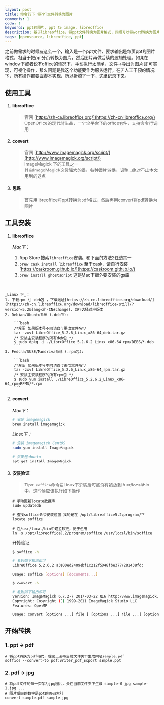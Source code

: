 ```yaml
---
layout: post
title: 命令行下 将PPT文件转换为图片
comments: 1
code: 1
keywords: ppt转图片, ppt to image, libreoffice
description: 基于libreoffice，将ppt文件转换为图片格式，同理可以将word转换为图片
tags: [opensource, libreoffice, ppt]
---
```


之前做需求的时候有这么一个，输入是一个ppt文件，要求输出是每页ppt的图片格式，相当于把ppt分页转换为图片，然后图片再做后续的逻辑处理。如果在window下或者说有office的情况下，手动执行太简单，文件->导出为图片 即可实现，可视化操作，那么问题是我这个功能要作为服务运行，在非人工干预的情况下，所有操作都要由脚本实现，所以折腾了一下，这里记录下来。

## 使用工具
1. #### libreoffice
    > 官网 [https://zh-cn.libreoffice.org/](https://zh-cn.libreoffice.org/)<br>
    > OpenOffice的现代衍生品，一个全平台下的office套件，支持命令行调用
2. #### convert
    > 官网 [http://www.imagemagick.org/script/](http://www.imagemagick.org/script/)<br>
    > ImageMagick 下的工具之一<br>
    > 其实ImageMagick这货强大的狠，各种图片转换、调整...绝对不止本文用到的这点
3. #### 思路
    > 首先用libreoffice将ppt转换为pdf格式，然后再用convert将pdf转换为图片

## 工具安装
1. #### libreoffice

    _Mac下_：
    1. App Store 搜索`libreoffice`安装。和下面的方法2任选其一<br>
    2. `brew cask install libreoffice` 至于cask，请自行安装 [https://caskroom.github.io/](https://caskroom.github.io/)<br>
    3. `brew install ghostscript` 这是Mac下额外要安装的gs库<br>
<br>

    _Linux 下_：
    1. 下载rpm \| deb包 ，下载地址[https://zh-cn.libreoffice.org/download/](https://zh-cn.libreoffice.org/download/libreoffice-still/?version=5.2&lang=zh-CN#change)，自行选择对应版本
    2. Debian/Ubuntu系统 (.deb包):

        ```bash
        /*解压 如果版本号不同请自行更改文件名*/
        tar -zxvf LibreOffice_5.2.6_Linux_x86-64_deb.tar.gz
        /* 安装主安装程序的所有deb包 */
        $ sudo dpkg -i ./LibreOffice_5.2.6.2_Linux_x86-64_rpm/DEBS/*.deb
        ```
    3. Fedora/SUSE/Mandriva系统 (.rpm包):

        ```bash
        /*解压 如果版本号不同请自行更改文件名*/
        tar -zxvf LibreOffice_5.2.6_Linux_x86-64_rpm.tar.gz
        /* 安装主安装程序的所有rpm包 */
        $ sudo yum install ./LibreOffice_5.2.6.2_Linux_x86-64_rpm/RPMS/*.rpm
        ```

2. #### convert

    _Mac下_：

    ```bash
    # 安装 imagemagick
    brew install imagemagick
    ```

    _Linux下：_

    ```bash
    # 安装 imagemagick CentOS
    sudo yum install ImageMagick

    # 如果是ubuntu
    apt-get install ImageMagick
    ```

3. #### 安装验证
    > Tips: `soffice`命令在Linux下安装后可能没有被放到 /usr/local/bin 中，这时候应该执行如下操作

    ```shell
    # 手动更新locate数据库
    sudo updatedb

    # 查找soffice命令安装位置 我的是在 /opt/libreoffice5.2/program/下
    locate soffice

    # 在/usr/local/bin中建立软链，便于使用
    ln -s /opt/libreoffice5.2/program/soffice /usr/local/bin/soffice
    ```

    开始验证

    ```bash
    $ soffice -h

    # 看到如下输出即可
    LibreOffice 5.2.6.2 a3100ed2409ebf1c212f5048fbe377c281438fdc

    Usage: soffice [options] [documents...]

    $ convert -h

    # 看到如下输出即可
    Version: ImageMagick 6.7.2-7 2017-03-22 Q16 http://www.imagemagick.org
    Copyright: Copyright (C) 1999-2011 ImageMagick Studio LLC
    Features: OpenMP

    Usage: convert [options ...] file [ [options ...] file ...] [options ...] file
    ```


## 开始转换

### 1. ppt -> pdf

```shell
# 将ppt转换为pdf格式，理论上会再当前文件夹下生成同名sample.pdf
soffice --convert-to pdf:writer_pdf_Export sample.ppt
```

### 2. pdf -> jpg

```shell
# 将pdf文件的每一页存为jpg图片，会在当前文件夹下生成 sample-0.jpg sample-1.jpg ...
# 图片后缀的数字是ppt的页码索引
convert sample.pdf sample.jpg
```

